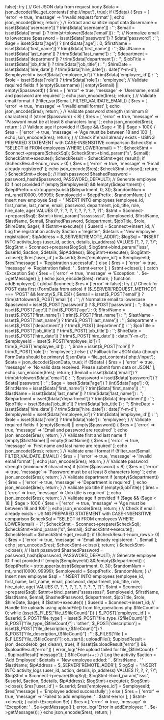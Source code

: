 <?php
require_once 'file_operations.php'; 

function register() {
    global $connect;
    $res = ['error' => false];
    
    try {
        // Get JSON data from request body
        $data = json_decode(file_get_contents('php://input'), true);
        
        if (!$data) {
            $res = [
                'error' => true,
                'message' => 'Invalid request format'
            ];
            echo json_encode($res);
            return;
        }
        
        // Extract and sanitize input data
        $username = isset($data['username']) ? trim($data['username']) : '';
        $email = isset($data['email']) ? trim(strtolower($data['email'])) : ''; // Normalize email to lowercase
        $password = isset($data['password']) ? $data['password'] : '';
        $age = isset($data['age']) ? (int)$data['age'] : 0;
        $firstName = isset($data['first_name']) ? trim($data['first_name']) : '';
        $lastName = isset($data['last_name']) ? trim($data['last_name']) : '';
        $department = isset($data['department']) ? trim($data['department']) : '';
        $jobTitle = isset($data['job_title']) ? trim($data['job_title']) : '';
        $hireDate = isset($data['hire_date']) ? trim($data['hire_date']) : date('Y-m-d');
        $employeeId = isset($data['employee_id']) ? trim($data['employee_id']) : '';
        $role = isset($data['role']) ? trim($data['role']) : 'employee';
        
        // Validate required fields
        if (empty($username) || empty($email) || empty($password)) {
            $res = [
                'error' => true,
                'message' => 'Username, email and password are required'
            ];
            echo json_encode($res);
            return;
        }
        
        // Validate email format
        if (!filter_var($email, FILTER_VALIDATE_EMAIL)) {
            $res = [
                'error' => true,
                'message' => 'Invalid email format'
            ];
            echo json_encode($res);
            return;
        }
        
        // Validate password strength (minimum 8 characters)
        if (strlen($password) < 8) {
            $res = [
                'error' => true,
                'message' => 'Password must be at least 8 characters long'
            ];
            echo json_encode($res);
            return;
        }
        
        // Validate age if provided
        if ($age && ($age < 18 || $age > 100)) {
            $res = [
                'error' => true,
                'message' => 'Age must be between 18 and 100'
            ];
            echo json_encode($res);
            return;
        }
        
        // Check if email already exists - USING PREPARED STATEMENT with CASE-INSENSITIVE comparison
        $checkSql = "SELECT id FROM employees WHERE LOWER(email) = ?";
        $checkStmt = $connect->prepare($checkSql);
        $checkStmt->bind_param("s", $email);
        $checkStmt->execute();
        $checkResult = $checkStmt->get_result();
        
        if ($checkResult->num_rows > 0) {
            $res = [
                'error' => true,
                'message' => 'Email already registered'
            ];
            echo json_encode($res);
            $checkStmt->close();
            return;
        }
        $checkStmt->close();
        
        // Hash password
        $hashedPassword = password_hash($password, PASSWORD_DEFAULT);
        
        // Generate employee ID if not provided
        if (empty($employeeId) && !empty($department)) {
            $deptPrefix = strtoupper(substr($department, 0, 3));
            $randomNum = mt_rand(10000, 99999);
            $employeeId = $deptPrefix . $randomNum;
        }
        
        // Insert new employee
        $sql = "INSERT INTO employees (employee_id, first_name, last_name, email, password, department, job_title, role, hire_date, age) 
                VALUES (?, ?, ?, ?, ?, ?, ?, ?, ?, ?)";
        $stmt = $connect->prepare($sql);
        $stmt->bind_param("sssssssssi", $employeeId, $firstName, $lastName, $email, $hashedPassword, $department, $jobTitle, $role, $hireDate, $age);
        
        if ($stmt->execute()) {
            $userId = $connect->insert_id;
            
            // Log the registration activity
            $action = 'register';
            $details = 'New employee registration';
            $ipAddress = $_SERVER['REMOTE_ADDR'];
            
            $logSql = "INSERT INTO activity_logs (user_id, action, details, ip_address) VALUES (?, ?, ?, ?)";
            $logStmt = $connect->prepare($logSql);
            $logStmt->bind_param("isss", $userId, $action, $details, $ipAddress);
            $logStmt->execute();
            $logStmt->close();
            
            $res['user_id'] = $userId;
            $res['employee_id'] = $employeeId;
            $res['message'] = 'Registration successful';
        } else {
            $res = [
                'error' => true,
                'message' => 'Registration failed: ' . $stmt->error
            ];
        }
        
        $stmt->close();
        
    } catch (Exception $e) {
        $res = [
            'error' => true,
            'message' => 'Exception: ' . $e->getMessage()
        ];
    }
    
    echo json_encode($res);
    return;
}

function addEmployee() {
    global $connect;
    $res = ['error' => false];
    
    try {
        // Check for POST data first (FormData from axios)
        if ($_SERVER['REQUEST_METHOD'] === 'POST' && !empty($_FILES)) {
            $email = isset($_POST['email']) ? trim(strtolower($_POST['email'])) : ''; // Normalize email to lowercase
            $password = isset($_POST['password']) ? $_POST['password'] : '';
            $age = isset($_POST['age']) ? (int)$_POST['age'] : 0;
            $firstName = isset($_POST['first_name']) ? trim($_POST['first_name']) : '';
            $lastName = isset($_POST['last_name']) ? trim($_POST['last_name']) : '';
            $department = isset($_POST['department']) ? trim($_POST['department']) : '';
            $jobTitle = isset($_POST['job_title']) ? trim($_POST['job_title']) : '';
            $hireDate = isset($_POST['hire_date']) ? trim($_POST['hire_date']) : date('Y-m-d');
            $employeeId = isset($_POST['employee_id']) ? trim($_POST['employee_id']) : '';
            $role = isset($_POST['role']) ? trim($_POST['role']) : 'employee';
        } else {
            // Fallback for JSON data (though FormData should be primary)
            $jsonData = file_get_contents('php://input');
            $data = json_decode($jsonData, true);
            
            if (!$data) {
                $res = [
                    'error' => true,
                    'message' => 'No valid data received. Please submit form data or JSON.'
                ];
                echo json_encode($res);
                return;
            }
            
            $email = isset($data['email']) ? trim(strtolower($data['email'])) : '';
            $password = isset($data['password']) ? $data['password'] : '';
            $age = isset($data['age']) ? (int)$data['age'] : 0;
            $firstName = isset($data['first_name']) ? trim($data['first_name']) : '';
            $lastName = isset($data['last_name']) ? trim($data['last_name']) : '';
            $department = isset($data['department']) ? trim($data['department']) : '';
            $jobTitle = isset($data['job_title']) ? trim($data['job_title']) : '';
            $hireDate = isset($data['hire_date']) ? trim($data['hire_date']) : date('Y-m-d');
            $employeeId = isset($data['employee_id']) ? trim($data['employee_id']) : '';
            $role = isset($data['role']) ? trim($data['role']) : 'employee';
        }
        
        // Validate required fields
        if (empty($email) || empty($password)) {
            $res = [
                'error' => true,
                'message' => 'Email and password are required'
            ];
            echo json_encode($res);
            return;
        }
        
        // Validate first and last name
        if (empty($firstName) || empty($lastName)) {
            $res = [
                'error' => true, 
                'message' => 'First name and last name are required'
            ];
            echo json_encode($res);
            return;
        }
        
        // Validate email format
        if (!filter_var($email, FILTER_VALIDATE_EMAIL)) {
            $res = [
                'error' => true,
                'message' => 'Invalid email format'
            ];
            echo json_encode($res);
            return;
        }
        
        // Validate password strength (minimum 8 characters)
        if (strlen($password) < 8) {
            $res = [
                'error' => true,
                'message' => 'Password must be at least 8 characters long'
            ];
            echo json_encode($res);
            return;
        }
        
        // Validate department
        if (empty($department)) {
            $res = [
                'error' => true,
                'message' => 'Department is required'
            ];
            echo json_encode($res);
            return;
        }
        
        // Validate job title
        if (empty($jobTitle)) {
            $res = [
                'error' => true,
                'message' => 'Job title is required'
            ];
            echo json_encode($res);
            return;
        }
        
        // Validate age if provided
        if ($age && ($age < 18 || $age > 100)) {
            $res = [
                'error' => true,
                'message' => 'Age must be between 18 and 100'
            ];
            echo json_encode($res);
            return;
        }
        
        // Check if email already exists - USING PREPARED STATEMENT with CASE-INSENSITIVE comparison
        $checkSql = "SELECT id FROM employees WHERE LOWER(email) = ?";
        $checkStmt = $connect->prepare($checkSql);
        $checkStmt->bind_param("s", $email);
        $checkStmt->execute();
        $checkResult = $checkStmt->get_result();
        
        if ($checkResult->num_rows > 0) {
            $res = [
                'error' => true,
                'message' => 'Email already registered: ' . $email
            ];
            echo json_encode($res);
            $checkStmt->close();
            return;
        }
        $checkStmt->close();
        
        // Hash password
        $hashedPassword = password_hash($password, PASSWORD_DEFAULT);
        
        // Generate employee ID if not provided
        if (empty($employeeId) && !empty($department)) {
            $deptPrefix = strtoupper(substr($department, 0, 3));
            $randomNum = mt_rand(10000, 99999);
            $employeeId = $deptPrefix . $randomNum;
        }
        
        // Insert new employee
        $sql = "INSERT INTO employees (employee_id, first_name, last_name, email, password, department, job_title, role, hire_date, age) 
                VALUES (?, ?, ?, ?, ?, ?, ?, ?, ?, ?)";
        $stmt = $connect->prepare($sql);
        $stmt->bind_param("sssssssssi", $employeeId, $firstName, $lastName, $email, $hashedPassword, $department, $jobTitle, $role, $hireDate, $age);
        
        if ($stmt->execute()) {
            $userId = $connect->insert_id;
            
            // Handle file uploads using uploadFile() from file_operations.php
            $fileCount = 0;
            while (isset($_FILES["file_{$fileCount}"])) {
                $_POST['employee_id'] = $userId;
                $_POST['file_type'] = isset($_POST["file_type_{$fileCount}"]) ? $_POST["file_type_{$fileCount}"] : 'other';
                $_POST['description'] = isset($_POST["file_description_{$fileCount}"]) ? $_POST["file_description_{$fileCount}"] : '';
                
                $_FILES['file'] = $_FILES["file_{$fileCount}"];
                
                ob_start();
                uploadFile();
                $uploadResult = json_decode(ob_get_clean(), true);
                
                if (isset($uploadResult['error']) && $uploadResult['error']) {
                    error_log("File upload failed for file_{$fileCount}: " . $uploadResult['message']);
                }
                
                $fileCount++;
            }
            
            // Log the activity
            $action = 'Add Employee';
            $details = 'New employee added: ' . $firstName . ' ' . $lastName;
            $ipAddress = $_SERVER['REMOTE_ADDR'];
            
            $logSql = "INSERT INTO activity_logs (user_id, action, details, ip_address) VALUES (?, ?, ?, ?)";
            $logStmt = $connect->prepare($logSql);
            $logStmt->bind_param("isss", $userId, $action, $details, $ipAddress);
            $logStmt->execute();
            $logStmt->close();
            
            $res['user_id'] = $userId;
            $res['employee_id'] = $employeeId;
            $res['message'] = 'Employee added successfully';
        } else {
            $res = [
                'error' => true,
                'message' => 'Failed to add employee: ' . $stmt->error
            ];
        }
        
        $stmt->close();
        
    } catch (Exception $e) {
        $res = [
            'error' => true,
            'message' => 'Exception: ' . $e->getMessage()
        ];
        error_log("Error in addEmployee: " . $e->getMessage());
    }
    
    echo json_encode($res);
    return;
}